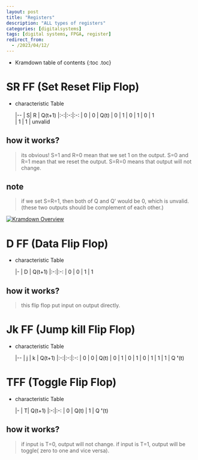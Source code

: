 ```yaml
---
layout: post
title: "Registers"
description: "ALL types of registers"
categories: [digitalsystems]
tags: [digital systems, FPGA, register]
redirect_from:
  - /2023/04/12/
---
```



* Kramdown table of contents
{:toc .toc}

# SR FF (Set Reset Flip Flop) 

* characteristic Table

    |--
    | S| R | Q(t+1) 
    |:-:|:-:|:-:
    | 0 | 0 | Q(t) 
    | 0 | 1 | 0 
    | 1 | 0 | 1  
    | 1 | 1 | unvalid 
## how it works?
> its obvious! 
> S=1 and R=0 mean that we set 1 on the output.
> S=0 and R=1 mean that we reset the output.
> S=R=0 means that output will not change.

## note
> if we set S=R=1, then both of Q and Q' would be 0, which is unvalid.(these two outputs should be complement of each other.)
<a class="post-image" href="/assets/images/posts/nor.jpg">
<img itemprop="image" data-src="/assets/images/posts/nor.jpg" src="/assets/javascripts/unveil/loader.gif" alt="Kramdown Overview" />
</a>

  

# D FF (Data Flip Flop)

* characteristic Table

    |-
    | D | Q(t+1) 
    |:-:|:-:
    | 0 | 0 
    | 1 | 1 
## how it works?
> this flip flop put input on output directly.


# Jk FF (Jump kill Flip Flop)

* characteristic Table

    |--
    | j | k | Q(t+1) 
    |:-:|:-:|:-:
    | 0 | 0 | Q(t) 
    | 0 | 1 | 0
    | 1 | 0 | 1 
    | 1 | 1 | Q **'**(t) 
  
# TFF (Toggle Flip Flop)

* characteristic Table

    |-
    | T| Q(t+1) 
    |:-:|:-:
    | 0 | Q(t) 
    | 1 | Q **'**(t) 

## how it works?
> if input is T=0, output will not change.
> if input is T=1, output will be toggle( zero to one and vice versa).
  

